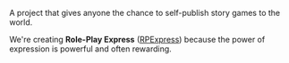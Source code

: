 A project that gives anyone the chance to self-publish story games to the world.

We're creating **Role-Play Express** ([RPExpress](RPExpress.md)) because the power of expression is powerful and often rewarding.
